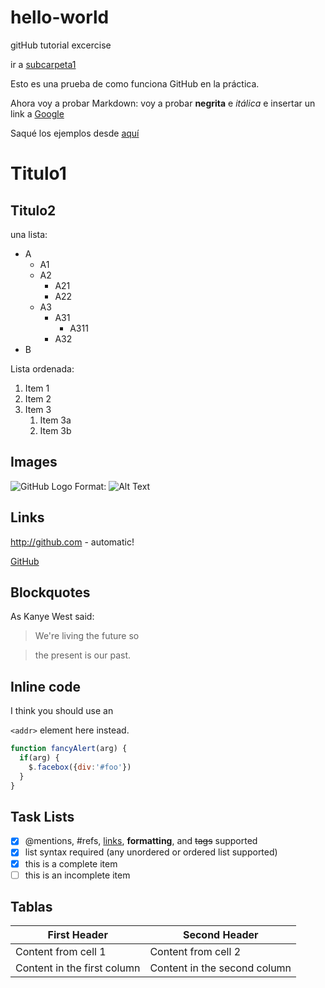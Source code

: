 # hello-world
gitHub tutorial excercise

ir a [subcarpeta1](https://github.com/EdoFro/hello-world/subcarpeta1)

Esto es una prueba de como funciona GitHub en la práctica.

Ahora voy a probar Markdown:
voy a probar **negrita** e *itálica* e insertar un link a [Google](http://google.com)

Saqué los ejemplos desde [aquí](https://guides.github.com/features/mastering-markdown/)

# Titulo1
## Titulo2

una lista:
* A
  * A1
  * A2
    * A21
    * A22
  * A3
    * A31
      * A311
    * A32
* B

Lista ordenada:
1. Item 1
1. Item 2
1. Item 3
   1. Item 3a
   1. Item 3b

## Images
![GitHub Logo](/images/logo.png)
Format: ![Alt Text](url)

## Links
http://github.com - automatic!

[GitHub](http://github.com)

## Blockquotes
As Kanye West said:
> We're living the future so

> the present is our past.

## Inline code
I think you should use an

`<addr>` element here instead.

```javascript
function fancyAlert(arg) {
  if(arg) {
    $.facebox({div:'#foo'})
  }
}
```

## Task Lists
- [x] @mentions, #refs, [links](), **formatting**, and <del>tags</del> supported
- [x] list syntax required (any unordered or ordered list supported)
- [x] this is a complete item
- [ ] this is an incomplete item

## Tablas
First Header | Second Header
------------ | -------------
Content from cell 1 | Content from cell 2
Content in the first column | Content in the second column
